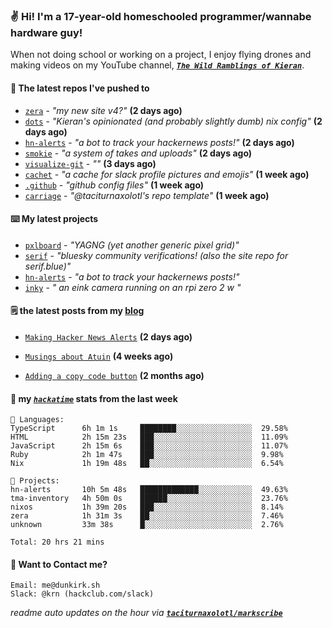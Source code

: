 ### ✌️ Hi! I'm a 17-year-old homeschooled programmer/wannabe hardware guy!

When not doing school or working on a project, I enjoy flying drones and making videos on my YouTube channel, [**_`The Wild Ramblings of Kieran`_**](https://youtube.com/@kieran.rambles).

#### 👷 The latest repos I've pushed to

- [`zera`](https://github.com/taciturnaxolotl/zera) - _"my new site v4?"_ **(2 days ago)**
- [`dots`](https://github.com/taciturnaxolotl/dots) - _"Kieran's opinionated (and probably slightly dumb) nix config"_ **(2 days ago)**
- [`hn-alerts`](https://github.com/taciturnaxolotl/hn-alerts) - _"a bot to track your hackernews posts!"_ **(2 days ago)**
- [`smokie`](https://github.com/taciturnaxolotl/smokie) - _"a system of takes and uploads"_ **(2 days ago)**
- [`visualize-git`](https://github.com/maxwofford/visualize-git) - _""_ **(3 days ago)**
- [`cachet`](https://github.com/taciturnaxolotl/cachet) - _"a cache for slack profile pictures and emojis"_ **(1 week ago)**
- [`.github`](https://github.com/taciturnaxolotl/.github) - _"github config files"_ **(1 week ago)**
- [`carriage`](https://github.com/taciturnaxolotl/carriage) - _"@taciturnaxolotl's repo template"_ **(1 week ago)**

#### ⌨️ My latest projects

- [`pxlboard`](https://github.com/taciturnaxolotl/pxlboard) - _"YAGNG (yet another generic pixel grid)"_
- [`serif`](https://github.com/taciturnaxolotl/serif) - _"bluesky community verifications! (also the site repo for serif.blue)"_
- [`hn-alerts`](https://github.com/taciturnaxolotl/hn-alerts) - _"a bot to track your hackernews posts!"_
- [`inky`](https://github.com/taciturnaxolotl/inky) - _" an eink camera running on an rpi zero 2 w "_

#### 🗒️ the latest posts from my [blog](https://dunkirk.sh)

- [`Making Hacker News Alerts`](https://dunkirk.sh/blog/hn-alerts/) **(2 days ago)**

- [`Musings about Atuin`](https://dunkirk.sh/blog/atuin/) **(4 weeks ago)**

- [`Adding a copy code button`](https://dunkirk.sh/blog/adding-a-copy-button/) **(2 months ago)**



#### 📡 my [_`hackatime`_](https://waka.hackclub.com) stats from the last week

```text
💾 Languages:
TypeScript      6h 1m 1s     ████████░░░░░░░░░░░░░░░░░  29.58%
HTML            2h 15m 23s   ███░░░░░░░░░░░░░░░░░░░░░░  11.09%
JavaScript      2h 15m 6s    ███░░░░░░░░░░░░░░░░░░░░░░  11.07%
Ruby            2h 1m 47s    ███░░░░░░░░░░░░░░░░░░░░░░  9.98%
Nix             1h 19m 48s   ██░░░░░░░░░░░░░░░░░░░░░░░  6.54%

💼 Projects:
hn-alerts       10h 5m 48s   █████████████░░░░░░░░░░░░  49.63%
tma-inventory   4h 50m 0s    ██████░░░░░░░░░░░░░░░░░░░  23.76%
nixos           1h 39m 20s   ███░░░░░░░░░░░░░░░░░░░░░░  8.14%
zera            1h 31m 3s    ██░░░░░░░░░░░░░░░░░░░░░░░  7.46%
unknown         33m 38s      █░░░░░░░░░░░░░░░░░░░░░░░░  2.76%

Total: 20 hrs 21 mins
```

#### 📮 Want to Contact me?

```text
Email: me@dunkirk.sh
Slack: @krn (hackclub.com/slack)
```

_readme auto updates on the hour via [**`taciturnaxolotl/markscribe`**](https://github.com/taciturnaxolotl/markscribe)_
